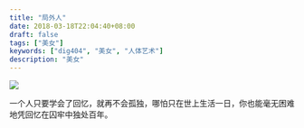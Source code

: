 ```yaml
---
title: "局外人"
date: 2018-03-18T22:04:40+08:00
draft: false
tags: ["美女"]
keywords: ["dig404", "美女", "人体艺术"]
description: "美女"
---
```


![](/images/7952b2079ec4dbb50cb88017026de8dca2f3d4d8.jpg)

<font class="f6 mv4 dib tracked">
一个人只要学会了回忆，就再不会孤独，哪怕只在世上生活一日，你也能毫无困难地凭回忆在囚牢中独处百年。
</font>




